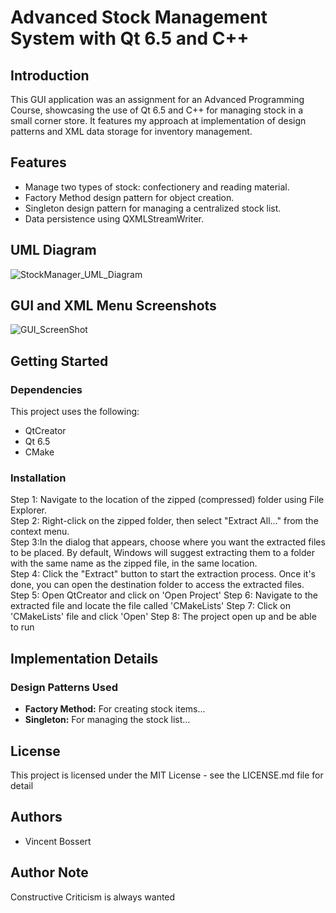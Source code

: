 
# Advanced Stock Management System with Qt 6.5 and C++

## Introduction
This GUI application was an assignment for an Advanced Programming Course, showcasing the use of Qt 6.5 and C++ for managing stock in a small corner store. It features my approach at implementation of design patterns and XML data storage for inventory management.

## Features
- Manage two types of stock: confectionery and reading material.
- Factory Method design pattern for object creation.
- Singleton design pattern for managing a centralized stock list.
- Data persistence using QXMLStreamWriter.

## UML Diagram
![StockManager_UML_Diagram](https://github.com/VinceMKB/Qt-Corner-Store-Stock-Manager/assets/155303838/0e966409-e1fd-44fe-b189-0b706be31ba7)

## GUI and XML Menu Screenshots
![GUI_ScreenShot](https://github.com/VinceMKB/Qt-Corner-Store-Stock-Manager/assets/155303838/9b527f8b-e90a-400b-a349-e62f81423ab4)

## Getting Started
### Dependencies
This project uses the following:
- QtCreator
- Qt 6.5
- CMake
### Installation
Step 1: Navigate to the location of the zipped (compressed) folder using File Explorer.  
Step 2: Right-click on the zipped folder, then select "Extract All..." from the context menu.  
Step 3:In the dialog that appears, choose where you want the extracted files to be placed. By default, Windows will suggest extracting them to a folder with the same name as the zipped file, in the same location.  
Step 4: Click the "Extract" button to start the extraction process. Once it's done, you can open the destination folder to access the extracted files.
Step 5: Open QtCreator and click on 'Open Project'
Step 6: Navigate to the extracted file and locate the file called 'CMakeLists'
Step 7: Click on 'CMakeLists' file and click 'Open'
Step 8: The project open up and be able to run

## Implementation Details
### Design Patterns Used
- **Factory Method:** For creating stock items...
- **Singleton:** For managing the stock list...

## License
This project is licensed under the MIT License - see the LICENSE.md file for detail

## Authors
- Vincent Bossert

## Author Note
Constructive Criticism is always wanted




